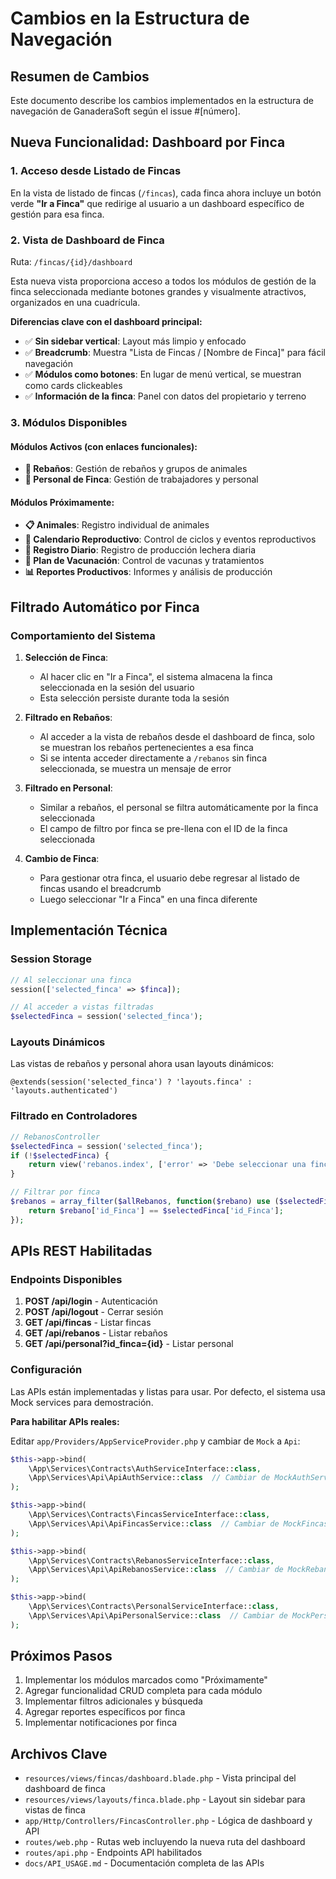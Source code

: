 # Cambios en la Estructura de Navegación

## Resumen de Cambios

Este documento describe los cambios implementados en la estructura de navegación de GanaderaSoft según el issue #[número].

## Nueva Funcionalidad: Dashboard por Finca

### 1. Acceso desde Listado de Fincas

En la vista de listado de fincas (`/fincas`), cada finca ahora incluye un botón verde **"Ir a Finca"** que redirige al usuario a un dashboard específico de gestión para esa finca.

### 2. Vista de Dashboard de Finca

Ruta: `/fincas/{id}/dashboard`

Esta nueva vista proporciona acceso a todos los módulos de gestión de la finca seleccionada mediante botones grandes y visualmente atractivos, organizados en una cuadrícula.

**Diferencias clave con el dashboard principal:**
- ✅ **Sin sidebar vertical**: Layout más limpio y enfocado
- ✅ **Breadcrumb**: Muestra "Lista de Fincas / [Nombre de Finca]" para fácil navegación
- ✅ **Módulos como botones**: En lugar de menú vertical, se muestran como cards clickeables
- ✅ **Información de la finca**: Panel con datos del propietario y terreno

### 3. Módulos Disponibles

#### Módulos Activos (con enlaces funcionales):
- **🐄 Rebaños**: Gestión de rebaños y grupos de animales
- **👥 Personal de Finca**: Gestión de trabajadores y personal

#### Módulos Próximamente:
- **📋 Animales**: Registro individual de animales
- **💝 Calendario Reproductivo**: Control de ciclos y eventos reproductivos
- **🥛 Registro Diario**: Registro de producción lechera diaria
- **🏥 Plan de Vacunación**: Control de vacunas y tratamientos
- **📊 Reportes Productivos**: Informes y análisis de producción

## Filtrado Automático por Finca

### Comportamiento del Sistema

1. **Selección de Finca**: 
   - Al hacer clic en "Ir a Finca", el sistema almacena la finca seleccionada en la sesión del usuario
   - Esta selección persiste durante toda la sesión

2. **Filtrado en Rebaños**:
   - Al acceder a la vista de rebaños desde el dashboard de finca, solo se muestran los rebaños pertenecientes a esa finca
   - Si se intenta acceder directamente a `/rebanos` sin finca seleccionada, se muestra un mensaje de error

3. **Filtrado en Personal**:
   - Similar a rebaños, el personal se filtra automáticamente por la finca seleccionada
   - El campo de filtro por finca se pre-llena con el ID de la finca seleccionada

4. **Cambio de Finca**:
   - Para gestionar otra finca, el usuario debe regresar al listado de fincas usando el breadcrumb
   - Luego seleccionar "Ir a Finca" en una finca diferente

## Implementación Técnica

### Session Storage
```php
// Al seleccionar una finca
session(['selected_finca' => $finca]);

// Al acceder a vistas filtradas
$selectedFinca = session('selected_finca');
```

### Layouts Dinámicos
Las vistas de rebaños y personal ahora usan layouts dinámicos:
```blade
@extends(session('selected_finca') ? 'layouts.finca' : 'layouts.authenticated')
```

### Filtrado en Controladores
```php
// RebanosController
$selectedFinca = session('selected_finca');
if (!$selectedFinca) {
    return view('rebanos.index', ['error' => 'Debe seleccionar una finca primero']);
}

// Filtrar por finca
$rebanos = array_filter($allRebanos, function($rebano) use ($selectedFinca) {
    return $rebano['id_Finca'] == $selectedFinca['id_Finca'];
});
```

## APIs REST Habilitadas

### Endpoints Disponibles

1. **POST /api/login** - Autenticación
2. **POST /api/logout** - Cerrar sesión
3. **GET /api/fincas** - Listar fincas
4. **GET /api/rebanos** - Listar rebaños
5. **GET /api/personal?id_finca={id}** - Listar personal

### Configuración

Las APIs están implementadas y listas para usar. Por defecto, el sistema usa Mock services para demostración.

**Para habilitar APIs reales:**

Editar `app/Providers/AppServiceProvider.php` y cambiar de `Mock` a `Api`:

```php
$this->app->bind(
    \App\Services\Contracts\AuthServiceInterface::class,
    \App\Services\Api\ApiAuthService::class  // Cambiar de MockAuthService
);

$this->app->bind(
    \App\Services\Contracts\FincasServiceInterface::class,
    \App\Services\Api\ApiFincasService::class  // Cambiar de MockFincasService
);

$this->app->bind(
    \App\Services\Contracts\RebanosServiceInterface::class,
    \App\Services\Api\ApiRebanosService::class  // Cambiar de MockRebanosService
);

$this->app->bind(
    \App\Services\Contracts\PersonalServiceInterface::class,
    \App\Services\Api\ApiPersonalService::class  // Cambiar de MockPersonalService
);
```

## Próximos Pasos

1. Implementar los módulos marcados como "Próximamente"
2. Agregar funcionalidad CRUD completa para cada módulo
3. Implementar filtros adicionales y búsqueda
4. Agregar reportes específicos por finca
5. Implementar notificaciones por finca

## Archivos Clave

- `resources/views/fincas/dashboard.blade.php` - Vista principal del dashboard de finca
- `resources/views/layouts/finca.blade.php` - Layout sin sidebar para vistas de finca
- `app/Http/Controllers/FincasController.php` - Lógica de dashboard y API
- `routes/web.php` - Rutas web incluyendo la nueva ruta del dashboard
- `routes/api.php` - Endpoints API habilitados
- `docs/API_USAGE.md` - Documentación completa de las APIs

